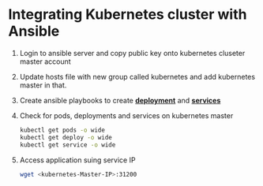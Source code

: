 # Integrating Kubernetes cluster with Ansible

1. Login to ansible server and copy public key onto kubernetes cluseter master account 

1. Update hosts file with new group called kubernetes and add kubernetes master in that. 

1. Create ansible playbooks to create **[deployment](/https://github.com/eliesjebri/DevOps-hello-world/Simple-DevOps-Project/blob/master/Kubernetes/kubernetes-elies-deployment.yml)** and **[services](https://github.com/eliesjebri/DevOps-hello-world/Simple-DevOps-Project/blob/master/Kubernetes/kubernetes-elies-service.yml)** 
		
1.  Check for pods, deployments and services on kubernetes master
    ```sh 
    kubectl get pods -o wide 
    kubectl get deploy -o wide
    kubectl get service -o wide
    ```
	
1. Access application suing service IP
   ```sh
   wget <kubernetes-Master-IP>:31200
   ```
